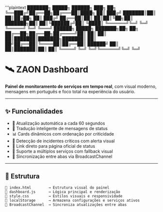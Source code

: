 '''plaintext
███████╗ █████╗  ██████╗ ███╗   ██╗
╚══███╔╝██╔══██╗██╔═══██║████╗  ██║
  ███╔╝ ███████║██║   ██║██╔██╗ ██║
 ███╔╝  ██╔══██║██║   ██║██║╚██╗██║
███████╗██║  ██║╚██████╔╝██║ ╚████║
╚══════╝╚═╝  ╚═╝ ╚═════╝ ╚═╝  ╚═══╝
██████╗  █████╗ ███████╗██╗  ██╗
██╔══██╗██╔══██╗██╔════╝██║  ██║
██║  ██║███████║███████╗███████║
██║  ██╝██╔══██║╚════██║██╔══██║
██████╝ ██║  ██║███████║██║  ██║
╚════╝  ╚═╝  ╚═╝╚══════╝╚═╝  ╚═╝

# 🛰️ ZAON Dashboard

**Painel de monitoramento de serviços em tempo real**, com visual moderno, mensagens em português e foco total na experiência do usuário.

---

## ✨ Funcionalidades

- 🔄 Atualização automática a cada 60 segundos
- 🧠 Tradução inteligente de mensagens de status
- 📊 Cards dinâmicos com ordenação por criticidade
- 🔔 Detecção de incidentes críticos com alerta visual
- 🧭 Link direto para página oficial de status
- 🧩 Suporte a múltiplos serviços com fallback visual
- 🧷 Sincronização entre abas via BroadcastChannel

---

## 🧱 Estrutura

```plaintext
📁 index.html        → Estrutura visual do painel
📁 dashboard.js      → Lógica principal e renderização
📁 style.css         → Estilos visuais e responsividade
🧠 localStorage      → Armazena configurações e serviços ativos
📡 BroadcastChannel  → Sincroniza atualizações entre abas
